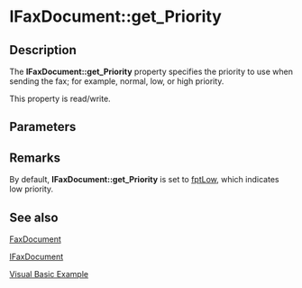 # IFaxDocument::get_Priority

## Description

The **IFaxDocument::get_Priority** property specifies the priority to use when sending the fax; for example, normal, low, or high priority.

This property is read/write.

## Parameters

## Remarks

By default, **IFaxDocument::get_Priority** is set to [fptLow](https://learn.microsoft.com/previous-versions/windows/desktop/api/faxcomex/ne-faxcomex-fax_priority_type_enum), which indicates low priority.

## See also

[FaxDocument](https://learn.microsoft.com/previous-versions/windows/desktop/fax/-mfax-faxdocument)

[IFaxDocument](https://learn.microsoft.com/previous-versions/windows/desktop/api/faxcomex/nn-faxcomex-ifaxdocument)

[Visual Basic Example](https://learn.microsoft.com/previous-versions/windows/desktop/fax/-mfax-sending-a-fax)